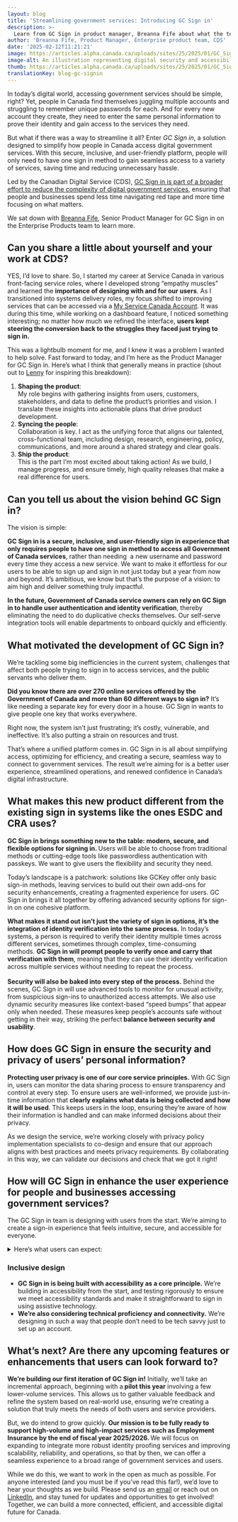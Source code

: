 ```yaml
---
layout: blog
title: 'Streamlining government services: Introducing GC Sign in'
description: >-
  Learn from GC Sign in product manager, Breanna Fife about what the team is building, and how it will contribute to more seamless, secure digital services.
author: 'Breanna Fife, Product Manager, Enterprise product team, CDS'
date: '2025-02-12T11:21:21'
image: https://articles.alpha.canada.ca/uploads/sites/25/2025/01/GC_Sign_20250128_Blog_Post.jpg
image-alt: An illustration representing digital security and accessibility. It features a laptop with a key symbol, a mobile device with a padlock icon, gears, a folder, a speech bubble, and symbols of accessibility and Canada
thumb: https://articles.alpha.canada.ca/uploads/sites/25/2025/01/GC_Sign_20250128_Blog_Post.jpg
translationKey: blog-gc-signin
---
```


<p>In today’s digital world, accessing government services should be simple, right? Yet, people in Canada find themselves juggling multiple accounts and struggling to remember unique passwords for each. And for every new account they create, they need to enter the same personal information to prove their identity and gain access to the services they need.</p>



<p>But what if there was a way to streamline it all? Enter <em>GC Sign in</em>, a&nbsp;solution designed to simplify how people in Canada access digital government services. With this secure, inclusive, and user-friendly platform, people will only need to have one sign in method to gain seamless access to a variety of services, saving time and reducing unnecessary hassle.</p>



<p>Led by the Canadian Digital Service (CDS), <a href="https://www.canada.ca/en/government/system/digital-government/digital-government-innovations/digital-credentials.html" target="_blank" rel="noreferrer noopener">GC Sign in is part of a broader effort to reduce the complexity of digital government services</a>, ensuring that people and businesses spend less time navigating red tape and more time focusing on what matters.</p>



<p>We sat down with <a href="https://www.linkedin.com/in/breanna-fife-41b18964/" target="_blank" rel="noreferrer noopener">Breanna Fife</a>, Senior Product Manager for GC Sign in on the Enterprise Products team to learn more.</p>



<h2 class="wp-block-heading" id="h-can-you-share-a-little-about-yourself-and-your-work-at-cds-nbsp"><strong>Can you share a little about yourself and your work at CDS?&nbsp;</strong></h2>



<p>YES, I’d love to share.<strong> </strong>So, I started my career at Service Canada in various front-facing service roles, where I developed strong &#8220;empathy muscles” and learned the <strong>importance of designing with and for our users</strong>. As I transitioned into systems delivery roles, my focus shifted to improving services that can be accessed via a <a href="https://www.canada.ca/en/employment-social-development/services/my-account.html" target="_blank" rel="noreferrer noopener">My Service Canada Account</a>. It was during this time, while working on a dashboard feature, I noticed something interesting; no matter how much we refined the interface, <strong>users kept steering the conversion back to the struggles they faced just trying to sign in.&nbsp;</strong></p>



<p>This was a lightbulb moment for me, and I knew it was a problem I wanted to help solve. Fast forward to today, and I’m here as the Product Manager for GC Sign in. Here’s what I think that generally means in practice (shout out to&nbsp;<a href="https://www.lennysnewsletter.com/p/what-is-product-management" target="_blank" rel="noreferrer noopener">Lenny</a> for inspiring this breakdown):&nbsp;</p>



<ol class="wp-block-list">
<li><strong>Shaping the product</strong>:<br>My role begins with gathering insights from users, customers, stakeholders, and data to define the product’s priorities and vision. I translate these insights into actionable plans that drive product development.</li>



<li><strong>Syncing the people</strong>:<br>Collaboration is key. I act as the unifying force that aligns our talented,&nbsp; cross-functional team, including design, research, engineering, policy, communications, and more around a shared strategy and clear goals.</li>



<li><strong>Ship the product</strong>:&nbsp;<br>This is the part I’m most excited about taking action! As we build, I manage progress, and ensure timely, high quality releases that make a real difference for users.</li>
</ol>



<h2 class="wp-block-heading" id="h-can-you-tell-us-about-the-vision-behind-gc-sign-in-nbsp"><strong>Can you tell us about the vision behind GC Sign in?&nbsp;</strong></h2>



<p>The vision is simple:</p>



<p><strong>GC Sign in is a secure, inclusive, and user-friendly sign in experience that only requires people to have one sign in method to access all Government of Canada services</strong>, rather than needing&nbsp; a new username and password every time they access a new service. We want to make it effortless for our users to be able to sign up and sign in not just today but a year from now and beyond. It’s ambitious, we know but that’s the purpose of a vision: to aim high and deliver something truly impactful.&nbsp;</p>



<p><strong>In the future, Government of Canada service owners can rely on GC Sign in to&nbsp;handle user authentication and identity verification</strong>, thereby eliminating the need to do duplicative checks themselves. Our self-serve integration tools will enable departments to onboard quickly and efficiently.</p>



<h2 class="wp-block-heading" id="h-what-motivated-the-development-of-gc-sign-in-nbsp"><strong>What motivated the development of GC Sign in?&nbsp;</strong></h2>



<p>We’re tackling some big inefficiencies in the current system, challenges that affect both people trying to sign in to access services,&nbsp;and the public servants who&nbsp;deliver them.</p>



<p><strong>Did you know there are over 270 online services offered by the Government of Canada and more than 60 different ways to sign in?</strong> It’s like needing a separate key for every door in a house. GC Sign in wants to give people one key that works everywhere.</p>



<p>Right now, the system isn’t just frustrating; it’s costly, vulnerable, and ineffective. It’s also putting a strain on resources and trust.</p>



<p>That’s where a unified platform comes in. GC Sign in is all about simplifying access, optimizing for efficiency, and creating a secure, seamless way to connect to government services. The result we&#8217;re aiming for is a better user experience, streamlined operations, and renewed confidence in Canada’s digital infrastructure.</p>



<h2 class="wp-block-heading" id="h-what-makes-this-new-product-different-from-the-existing-sign-in-systems-like-the-ones-esdc-and-cra-uses-nbsp"><strong>What makes this new product different from the existing sign in systems like the ones ESDC and CRA uses?&nbsp;</strong></h2>



<p><strong>GC Sign in brings something new to the table: modern, secure, and flexible&nbsp;options for signing in. </strong>Users will be able to choose from traditional methods or cutting-edge tools like passwordless authentication with passkeys. We want to give users the flexibility and security they need.&nbsp;</p>



<p>Today’s landscape is a patchwork: solutions like GCKey offer only basic sign-in methods, leaving services to build out their own add-ons for security enhancements, creating a fragmented experience for users. GC Sign in brings it all together by offering advanced security options for sign-in on one cohesive platform.&nbsp;&nbsp;</p>



<p><strong>What makes it stand out isn&#8217;t just the variety of sign in options, it’s the integration of identity verification into the same process.</strong> In&nbsp;today’s systems, a person is required to verify their identity multiple times across different services, sometimes through complex, time-consuming methods.&nbsp;<strong>GC Sign in will prompt people to verify&nbsp;once and carry that verification with them</strong>, meaning that they can use their identity verification across multiple services without needing to repeat the process.<br><br><strong>Security will also be baked into every step of the process.</strong> Behind the scenes, GC Sign in will use advanced tools to monitor for unusual activity, from suspicious sign-ins to unauthorized access attempts. We also use dynamic security measures like context-based “speed bumps” that appear only when needed. These measures keep people’s accounts safe without getting in their way, striking the perfect<strong> balance between security and usability</strong>.</p>



<h2 class="wp-block-heading" id="h-how-does-gc-sign-in-ensure-the-security-and-privacy-of-users-personal-information"><strong>How does GC Sign in ensure the security and privacy of users&#8217; personal information?</strong></h2>



<p><strong>Protecting user privacy is one of our core service principles.</strong> With GC Sign in, users&nbsp;can monitor the data sharing process to ensure transparency and control at every step. To ensure users are well-informed, we provide just-in-time information that <strong>clearly explains what data is being collected and how it will be used</strong>. This keeps users in the loop, ensuring they&#8217;re aware of how their information is handled and can make informed decisions about their privacy.</p>



<p>As we design the service, we&#8217;re working closely with privacy policy implementation specialists to co-design and ensure that our approach aligns with best practices and meets privacy requirements. By collaborating in this way, we can validate our decisions and check that we got it right!&nbsp;</p>



<h2 class="wp-block-heading" id="h-how-will-gc-sign-in-enhance-the-user-experience-for-people-and-businesses-accessing-government-services"><strong>How will GC Sign in enhance the user experience for people and businesses accessing government services?</strong></h2>



<p>The GC Sign in team is designing with users from the start. We’re aiming to create a sign-in experience that feels intuitive, secure, and accessible for everyone.</p>



<details class="wp-block-cds-snc-accordion"><summary>Here’s what users can expect:</summary>
<p><strong>Faster, more convenient service</strong>.</p>



<p><strong>One front door</strong>: No need to create new user names or passwords. With GC Sign in, users can access government services using sign-in options they already have.</p>



<p><strong>Flexible sign in options: </strong>Whether people prefer passkeys, biometrics, or traditional methods, GC Sign in offers choices that fit their comfort and needs. Once they’re signed in, managing credentials and information will feel effortless.</p>



<p><strong>One profile</strong>: People’s information is saved securely, reducing the hassle of entering the same details across different services.</p>



<p><strong>Privacy-first design</strong>: It will be transparent to how data we collect is shared and used in our systems.</p>
</details>



<h3 class="wp-block-heading" id="h-inclusive-design"><strong>Inclusive design</strong></h3>



<ul class="wp-block-list">
<li><strong>GC Sign in is being built with accessibility as a core principle.</strong> We’re building in accessibility from the start, and testing rigorously to ensure we meet accessibility standards and make it straightforward to sign in using assistive technology.</li>



<li><strong>We’re also considering technical proficiency and connectivity.</strong> We’re designing in such a way that people don’t need to be tech savvy just to set up an account.</li>
</ul>



<h2 class="wp-block-heading" id="h-what-s-next-are-there-any-upcoming-features-or-enhancements-that-users-can-look-forward-to"><strong>What’s next? Are there any upcoming features or enhancements that users can look forward to?</strong></h2>



<p><strong>We&#8217;re building our first iteration of GC Sign in!</strong> Initially, we&#8217;ll take an incremental approach, beginning with a<strong> pilot this year</strong> involving a few lower-volume services. This allows us to gather valuable feedback and refine the system based on real-world use, ensuring we’re creating a solution that truly meets the needs of both users and service providers.</p>



<p>But, we do intend to grow quickly. <strong>Our mission is to be fully ready to support high-volume and high-impact services such as Employment Insurance by the end of fiscal year 2025/2026. </strong>We will focus on expanding to integrate more robust identity proofing services and improving scalability, reliability, and operations, so that by then, we can offer a seamless experience to a broad range of government services and users.</p>



<p>While we do this, we want to work in the open as much as possible. For anyone interested (and you must be if you’ve read this far!), we’d love to hear your thoughts as we build. Please send us an <a href="mailto:cds-snc@servicecanada.gc.ca" target="_blank" rel="noreferrer noopener">email</a> or reach out on <a href="https://www.linkedin.com/company/cds-snc/" target="_blank" rel="noreferrer noopener">LinkedIn</a>, and stay tuned for updates and opportunities to get involved! Together, we can build a more connected, efficient, and accessible digital future for Canada.</p>



<p></p>

